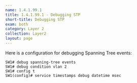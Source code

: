 ```yaml
---
name: 1.4.1.99.1
title: 1.4.1.99.1 - Debugging STP
short-title: Debugging STP
exam: both
category: Layer 2
collection: Layer2
layout: page
---
```

Here is a configuration for debugging Spanning Tree events:

```
SW1# debug spanning-tree events
SW1# debug condition vlan 2
SW1# config t
SW1(config)# service timestamps debug datetime msec
```